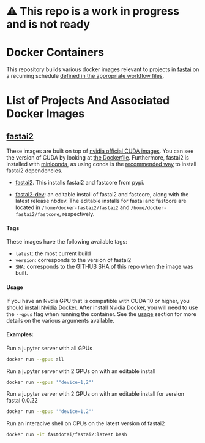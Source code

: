 # :warning: This repo is a work in progress and is not ready

# Docker Containers

This repository builds various docker images relevant to projects in [fastai](https://github.com/fastai/) on a recurring schedule [defined in the appropriate workflow files](.github/workflows/).


# List of Projects And Associated Docker Images

## [fastai2](https://github.com/fastai/fastai2)

These images are built on top of [nvidia official CUDA images](https://hub.docker.com/r/nvidia/cuda/).  You can see the version of CUDA by looking at [the Dockerfile](fastai2-build/Dockerfile).  Furthermore, fastai2 is installed with [miniconda](https://docs.conda.io/en/latest/miniconda.html), as using conda is the [recommended way](https://github.com/fastai/fastai2#installing) to install fastai2 dependencies.

- [fastai2](https://hub.docker.com/repository/docker/fastdotai/fastai2).  This installs fastai2 and fastcore from pypi.

- [fastai2-dev](https://hub.docker.com/repository/docker/fastdotai/fastai2-dev): 
an editable install of fastai2 and fastcore, along with the latest release nbdev.  The editable installs for fastai and fastcore are located in `/home/docker-fastai2/fastai2` and `/home/docker-fastai2/fastcore`, respectively.

#### Tags

These images have the following available tags:

- `latest`: the most current build
- `version`: corresponds to the version of fastai2
- `SHA`: corresponds to the GITHUB SHA of this repo when the image was built.

#### Usage

If you have an Nvdia GPU that is compatible with CUDA 10 or higher, you should [install Nvidia Docker](https://github.com/NVIDIA/nvidia-docker).  After install Nvidia Docker, you will need to use the `--gpus` flag when running the container.  See the [usage](https://github.com/NVIDIA/nvidia-docker#usage) section for more details on the various arguments available. 

#### Examples:

 Run a jupyter server with all GPUs

```bash
docker run --gpus all 
```

Run a jupyter server with 2 GPUs on with an editable install

```bash
docker run --gpus '"device=1,2"'
```

Run a jupyter server with 2 GPUs on with an editable install for version fastai 0.0.22

```bash
docker run --gpus '"device=1,2"'
```

Run an interacive shell on CPUs on the latest version of fastai2

```bash
docker run -it fastdotai/fastai2:latest bash
```
